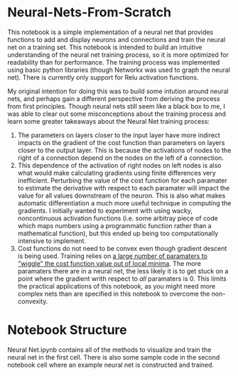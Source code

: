# Neural-Nets-From-Scratch
This notebook is a simple implementation of a neural net that provides functions to add and display neurons and connections and train the neural net on a training set. This notebook is intended to build an intuitive understanding of the neural net training process, so it is more optimized for readability than for performance. The training process was implemented using basic python libraries (though Networkx was used to graph the neural net). There is currently only support for Relu activation functions. 

My original intention for doing this was to build some intution around neural nets, and perhaps gain a different perspective from deriving the process from first principles. Though neural nets still seem like a black box to me, I was able to clear out some misconceptions about the training process and  learn some greater takeaways about the Neural Net training process: 

1. The parameters on layers closer to the input layer have more indirect impacts on the gradient of the cost function than parameters on layers closer to the output layer. This is because the activations of nodes to the right of a connection depend on the nodes on the left of a connection.
1.  This dependence of the activation of right nodes on left nodes is also what would make calculating gradients using finite differences very inefficient. Perturbing the value of the cost function for each paramater to estimate the derivative with respect to each paramater will impact the value for all values downstream of the neuron. This is also what makes automatic differentiation a much more useful technique in computing the gradients. I initially wanted to experiment with using wacky, noncontinuous activation functions (i.e. some arbitray piece of code which maps numbers using a programmatic function rather than a mathematical function), but this ended up being too computationally intensive to implement. 
1.  Cost functions do not need to be convex even though gradient descent is being used. Training relies on [a large number of paramaters to "wiggle" the cost function value out of local minima](https://www.quora.com/Are-neural-nets-always-convex-with-respect-to-the-weights-And-if-not-how-does-gradient-descent-work-so-well). The more paramaters there are in a neural net, the less likely it is to get stuck on a point where the gradient writh respect to *all* paramaters is 0. This limits the practical applications of this notebook, as you might need more complex nets than are specified in this notebook to overcome the non-convexity. 

# Notebook Structure
Neural Net.ipynb contains all of the methods to visualize and train the neural net in the first cell. There is also some sample code in the second notebook cell where an example neural net is constructed and trained. 




